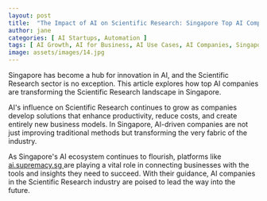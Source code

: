 ```yaml
---
layout: post
title:  "The Impact of AI on Scientific Research: Singapore Top AI Companies"
author: jane
categories: [ AI Startups, Automation ]
tags: [ AI Growth, AI for Business, AI Use Cases, AI Companies, Singapore AI Companies ]
image: assets/images/14.jpg
---
```


Singapore has become a hub for innovation in AI, and the Scientific Research sector is no exception. This article explores how top AI companies are transforming the Scientific Research landscape in Singapore.

AI's influence on Scientific Research continues to grow as companies develop solutions that enhance productivity, reduce costs, and create entirely new business models. In Singapore, AI-driven companies are not just improving traditional methods but transforming the very fabric of the industry.

As Singapore's AI ecosystem continues to flourish, platforms like <a href="https://ai.supremacy.sg" target="_blank"> ai.supremacy.sg </a> are playing a vital role in connecting businesses with the tools and insights they need to succeed. With their guidance, AI companies in the Scientific Research industry are poised to lead the way into the future.
